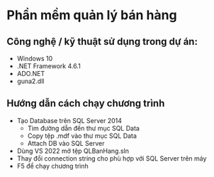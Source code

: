 # Phần mềm quản lý bán hàng
## Công nghệ / kỹ thuật sử dụng trong dự án:
+ Windows 10
+ .NET Framework 4.6.1
+ ADO.NET
+ guna2.dll

## Hướng dẫn cách chạy chương trình
+ Tạo Database trên SQL Server 2014
  + Tìm đường dẫn đến thư mục SQL Data
  + Copy tệp .mdf vào thư mục SQL Data
  + Attach DB vào SQL Server
+ Dùng VS 2022 mở tệp QLBanHang.sln
+ Thay đổi connection string cho phù hợp với SQL Server trên máy
+ F5 để chạy chương trình
